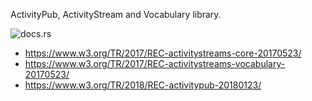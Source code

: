 ActivityPub, ActivityStream and Vocabulary library.

![docs.rs](https://img.shields.io/docsrs/tavern)

- https://www.w3.org/TR/2017/REC-activitystreams-core-20170523/
- https://www.w3.org/TR/2017/REC-activitystreams-vocabulary-20170523/
- https://www.w3.org/TR/2018/REC-activitypub-20180123/

